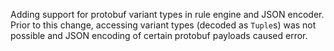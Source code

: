 Adding support for protobuf variant types in rule engine and JSON encoder. Prior to this change, accessing variant types (decoded as `Tuple`s) was not possible and JSON encoding of certain protobuf payloads caused error.
